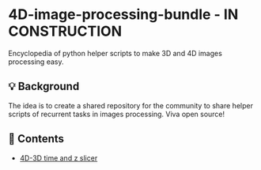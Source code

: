 # 4D-image-processing-bundle - IN CONSTRUCTION
Encyclopedia of python helper scripts to make 3D and 4D images processing easy.

## 💡 Background
The idea is to create a shared repository for the community to share helper scripts of recurrent tasks in images processing. Viva open source!

## 🔗 Contents
* [4D-3D time and z slicer]()
